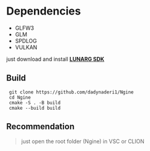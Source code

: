 # Dependencies
- GLFW3
- GLM
- SPDLOG
- VULKAN

just download and install **[LUNARG SDK](https://vulkan.lunarg.com/sdk/home)**
## Build

```
 git clone https://github.com/dadynaderi1/Ngine
 cd Ngine
 cmake -S . -B build
 cmake --build build
```

## Recommendation
> just open the root folder (Ngine) in VSC or CLION
